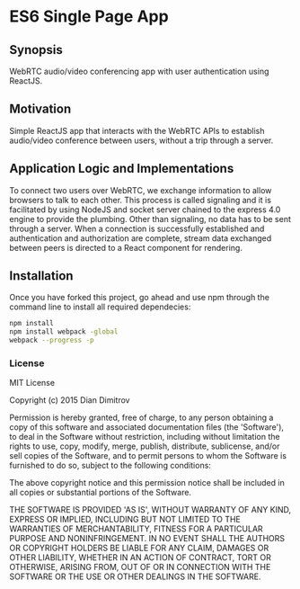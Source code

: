 # ES6 Single Page App
## Synopsis
WebRTC audio/video conferencing app with user authentication using ReactJS.
## Motivation
Simple ReactJS app that interacts with the WebRTC APIs to establish audio/video conference between users, without a trip through a server.
## Application Logic and Implementations
To connect two users over WebRTC, we exchange information to allow browsers to talk to each other. This process is called signaling and it is facilitated by using NodeJS and socket server chained to the express 4.0 engine to provide the plumbing. Other than signaling, no data has to be sent through a server. When a connection is successfully established and authentication and authorization are complete, stream data exchanged between peers is directed to a React component for rendering.

## Installation

Once you have forked this project, go ahead and use npm through the command line to install all required dependecies:

```bash
npm install
npm install webpack -global
webpack --progress -p
```


### License

MIT License

Copyright (c) 2015 Dian Dimitrov

Permission is hereby granted, free of charge, to any person obtaining a copy of this software and associated documentation files (the 'Software'), to deal in the Software without restriction, including without limitation the rights to use, copy, modify, merge, publish, distribute, sublicense, and/or sell copies of the Software, and to permit persons to whom the Software is furnished to do so, subject to the following conditions:

The above copyright notice and this permission notice shall be included in all copies or substantial portions of the Software.

THE SOFTWARE IS PROVIDED 'AS IS', WITHOUT WARRANTY OF ANY KIND, EXPRESS OR IMPLIED, INCLUDING BUT NOT LIMITED TO THE WARRANTIES OF MERCHANTABILITY, FITNESS FOR A PARTICULAR PURPOSE AND NONINFRINGEMENT. IN NO EVENT SHALL THE AUTHORS OR COPYRIGHT HOLDERS BE LIABLE FOR ANY CLAIM, DAMAGES OR OTHER LIABILITY, WHETHER IN AN ACTION OF CONTRACT, TORT OR OTHERWISE, ARISING FROM, OUT OF OR IN CONNECTION WITH THE SOFTWARE OR THE USE OR OTHER DEALINGS IN THE SOFTWARE.
